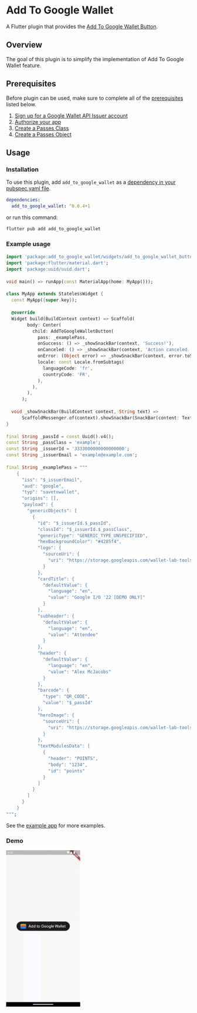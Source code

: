 # Add To Google Wallet

A Flutter plugin that provides the [Add To Google Wallet Button](https://developers.google.com/wallet/retail/loyalty-cards/resources/brand-guidelines#add-to-google-wallet-button).

## Overview
The goal of this plugin is to simplify the implementation of Add To Google Wallet feature.

## Prerequisites
Before plugin can be used, make sure to complete all of the [prerequisites](https://developers.google.com/wallet/generic/android/prerequisites) listed below.

1. [Sign up for a Google Wallet API Issuer account](https://developers.google.com/wallet/generic/android/prerequisites#1.-sign-up-for-a-google-wallet-api-issuer-account)
2. [Authorize your app](https://developers.google.com/wallet/generic/android/prerequisites#3.-obtain-credentials-to-authorize-your-app)
3. [Create a Passes Class](https://developers.google.com/wallet/generic/android/prerequisites#5.-create-a-passes-class)
4. [Create a Passes Object](https://developers.google.com/wallet/generic/android#1_create_a_passes_object)

## Usage
### Installation
To use this plugin, add `add_to_google_wallet` as a [dependency in your pubspec.yaml file](https://docs.flutter.dev/development/packages-and-plugins/using-packages).

```yml
dependencies:
  add_to_google_wallet: ^0.0.4+1
```

or run this command:
```zsh
flutter pub add add_to_google_wallet 
```

### Example usage
```dart
import 'package:add_to_google_wallet/widgets/add_to_google_wallet_button.dart';
import 'package:flutter/material.dart';
import 'package:uuid/uuid.dart';

void main() => runApp(const MaterialApp(home: MyApp()));

class MyApp extends StatelessWidget {
  const MyApp({super.key});

  @override
  Widget build(BuildContext context) => Scaffold(
        body: Center(
          child: AddToGoogleWalletButton(
            pass: _examplePass,
            onSuccess: () => _showSnackBar(context, 'Success!'),
            onCanceled: () => _showSnackBar(context, 'Action canceled.'),
            onError: (Object error) => _showSnackBar(context, error.toString()),
            locale: const Locale.fromSubtags(
              languageCode: 'fr',
              countryCode: 'FR',
            ),
          ),
        ),
      );

  void _showSnackBar(BuildContext context, String text) =>
      ScaffoldMessenger.of(context).showSnackBar(SnackBar(content: Text(text)));
}

final String _passId = const Uuid().v4();
const String _passClass = 'example';
const String _issuerId = '3333000000000000000';
const String _issuerEmail = 'example@example.com';

final String _examplePass = """ 
    {
      "iss": "$_issuerEmail",
      "aud": "google",
      "typ": "savetowallet",
      "origins": [],
      "payload": {
        "genericObjects": [
          {
            "id": "$_issuerId.$_passId",
            "classId": "$_issuerId.$_passClass",
            "genericType": "GENERIC_TYPE_UNSPECIFIED",
            "hexBackgroundColor": "#4285f4",
            "logo": {
              "sourceUri": {
                "uri": "https://storage.googleapis.com/wallet-lab-tools-codelab-artifacts-public/pass_google_logo.jpg"
              }
            },
            "cardTitle": {
              "defaultValue": {
                "language": "en",
                "value": "Google I/O '22 [DEMO ONLY]"
              }
            },
            "subheader": {
              "defaultValue": {
                "language": "en",
                "value": "Attendee"
              }
            },
            "header": {
              "defaultValue": {
                "language": "en",
                "value": "Alex McJacobs"
              }
            },
            "barcode": {
              "type": "QR_CODE",
              "value": "$_passId"
            },
            "heroImage": {
              "sourceUri": {
                "uri": "https://storage.googleapis.com/wallet-lab-tools-codelab-artifacts-public/google-io-hero-demo-only.jpg"
              }
            },
            "textModulesData": [
              {
                "header": "POINTS",
                "body": "1234",
                "id": "points"
              }
            ]
          }
        ]
      }
    }
""";
```

See the [example app](https://github.com/DroidsOnRoids/add-to-google-wallet/blob/main/example/lib/main.dart) for more examples.

### Demo
<img src="https://raw.githubusercontent.com/DroidsOnRoids/add-to-google-wallet/main/demo/demo.gif" width="40%"/>
